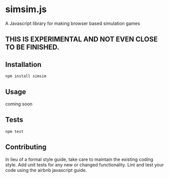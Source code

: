 simsim.js
=========

A Javascript library for making browser based simulation games

## THIS IS EXPERIMENTAL AND NOT EVEN CLOSE TO BE FINISHED.

## Installation

  `npm install simsim`

## Usage

  coming soon


## Tests

  `npm test`

## Contributing

In lieu of a formal style guide, take care to maintain the existing coding style. Add unit tests for any new or changed functionality. Lint and test your code using the airbnb javascript guide.
